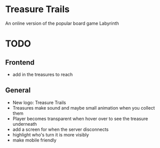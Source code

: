 # Treasure Trails
An online version of the popular board game Labyrinth

# TODO
## Frontend
- add in the treasures to reach 

## General
- New logo: Treasure Trails
- Treasures make sound and maybe small animation when you collect them
- Player becomes transparent when hover over to see the treasure underneath
- add a screen for when the server disconnects
- highlight who's turn it is more visibly
- make mobile friendly
